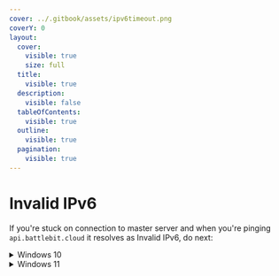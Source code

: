 ```yaml
---
cover: ../.gitbook/assets/ipv6timeout.png
coverY: 0
layout:
  cover:
    visible: true
    size: full
  title:
    visible: true
  description:
    visible: false
  tableOfContents:
    visible: true
  outline:
    visible: true
  pagination:
    visible: true
---
```


# Invalid IPv6

If you're stuck on connection to master server and when you're pinging `api.battlebit.cloud` it resolves as Invalid IPv6, do next:

<details>

<summary>Windows 10</summary>

1. Click on "Network & Internet" in Windows Settings.

<img src="../.gitbook/assets/network.png" alt="" data-size="original">

2. Depending on your connection type select Wifi or Ethernet on "Change adapter options".

<img src="../.gitbook/assets/adapter.png" alt="" data-size="original">

3. Right click on your main adapter and select properties.

<img src="../.gitbook/assets/adapterproperties.png" alt="" data-size="original">

4. Disable "Internet Protocol Version 6 (TCP/IPv6)" and press OK.

<img src="../.gitbook/assets/disableipv6.png" alt="" data-size="original">

</details>

<details>

<summary>Windows 11</summary>

1. Click on "Network & Internet" in Windows Settings.

<img src="https://images.taylorgibbs.dev/bkfhsk.png" alt="" data-size="original">

2. Click "Advanced Network Settings"

<img src="https://images.taylorgibbs.dev/uzyc3u.png" alt="" data-size="original">

3. Scroll down and click "More network adapter options".

<img src="https://images.taylorgibbs.dev/a2myev.png" alt="" data-size="original">

4. Right-click on your internet connection and click "Properties".

<img src="https://images.taylorgibbs.dev/rn04y5.png" alt="" data-size="original">

4. Disable "Internet Protocol Version 6 (TCP/IPv6)" and press OK.

<img src="https://images.taylorgibbs.dev/no8q11.png" alt="" data-size="original">

</details>
